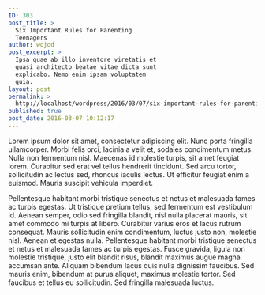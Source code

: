 ```yaml
---
ID: 303
post_title: >
  Six Important Rules for Parenting
  Teenagers
author: wojod
post_excerpt: >
  Ipsa quae ab illo inventore viretatis et
  quasi architecto beatae vitae dicta sunt
  explicabo. Nemo enim ipsam voluptatem
  quia.
layout: post
permalink: >
  http://localhost/wordpress/2016/03/07/six-important-rules-for-parenting-teenagers/
published: true
post_date: 2016-03-07 10:12:17
---
```

Lorem ipsum dolor sit amet, consectetur adipiscing elit. Nunc porta fringilla ullamcorper. Morbi felis orci, lacinia a velit et, sodales condimentum metus. Nulla non fermentum nisl. Maecenas id molestie turpis, sit amet feugiat lorem. Curabitur sed erat vel tellus hendrerit tincidunt. Sed arcu tortor, sollicitudin ac lectus sed, rhoncus iaculis lectus. Ut efficitur feugiat enim a euismod. Mauris suscipit vehicula imperdiet.

Pellentesque habitant morbi tristique senectus et netus et malesuada fames ac turpis egestas. Ut tristique pretium tellus, sed fermentum est vestibulum id. Aenean semper, odio sed fringilla blandit, nisl nulla placerat mauris, sit amet commodo mi turpis at libero. Curabitur varius eros et lacus rutrum consequat. Mauris sollicitudin enim condimentum, luctus justo non, molestie nisl. Aenean et egestas nulla. Pellentesque habitant morbi tristique senectus et netus et malesuada fames ac turpis egestas. Fusce gravida, ligula non molestie tristique, justo elit blandit risus, blandit maximus augue magna accumsan ante. Aliquam bibendum lacus quis nulla dignissim faucibus. Sed mauris enim, bibendum at purus aliquet, maximus molestie tortor. Sed faucibus et tellus eu sollicitudin. Sed fringilla malesuada luctus.